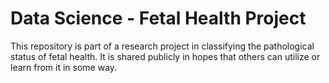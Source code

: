 # Data Science - Fetal Health Project
This repository is part of a research project in classifying the pathological status of fetal health. It is shared publicly in hopes that others can utilize or learn from it in some way.
